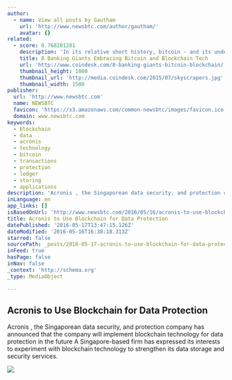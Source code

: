 ```yaml
---
author:
  - name: View all posts by Gautham
    url: 'http://www.newsbtc.com/author/gautham/'
    avatar: {}
related:
  - score: 0.768281281
    description: 'In its relative short history, bitcoin - and its underlying technology the blockchain - have captivated thinkers around the world, but not everyone was quick to see the potential. Due in part to its initial billing as a threat to the traditional financial ecosystem, these institutions have perhaps understandably responded with sharp critiques and deep skepticism for the technology.'
    title: 8 Banking Giants Embracing Bitcoin and Blockchain Tech
    url: 'http://www.coindesk.com/8-banking-giants-bitcoin-blockchain/'
    thumbnail_height: 1000
    thumbnail_url: 'http://media.coindesk.com/2015/07/skyscrapers.jpg'
    thumbnail_width: 1500
publisher:
  url: 'http://www.newsbtc.com'
  name: NEWSBTC
  favicon: 'https://s3.amazonaws.com/common-newsbtc/images/favicon.ico'
  domain: www.newsbtc.com
keywords:
  - blockchain
  - data
  - acronis
  - technology
  - bitcoin
  - transactions
  - protection
  - ledger
  - storing
  - applications
description: 'Acronis , the Singaporean data security, and protection company has announced that the company will implement blockchain technology for data protection in the future A Singapore-based firm has expressed its interests to experiment with blockchain technology to strengthen its data storage and security services.'
inLanguage: en
app_links: []
isBasedOnUrl: 'http://www.newsbtc.com/2016/05/16/acronis-to-use-blockchain-for-data-protection/'
title: Acronis to Use Blockchain for Data Protection
datePublished: '2016-05-17T13:47:15.126Z'
dateModified: '2016-05-16T16:38:18.313Z'
starred: false
sourcePath: _posts/2016-05-17-acronis-to-use-blockchain-for-data-protection.md
inFeed: true
hasPage: false
inNav: false
_context: 'http://schema.org'
_type: MediaObject

---
```

<article style=""><h1>Acronis to Use Blockchain for Data Protection</h1><p>Acronis , the Singaporean data security, and protection company has announced that the company will implement blockchain technology for data protection in the future A Singapore-based firm has expressed its interests to experiment with blockchain technology to strengthen its data storage and security services.</p><img src="http://s3.amazonaws.com/main-newsbtc-images/2016/05/16172958/Acronis_to_Use_Blockchain_for_Data_Protection.jpg" /></article>